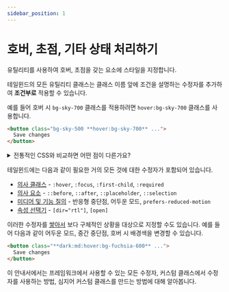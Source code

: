 ```yaml
---
sidebar_position: 1
---
```


# 호버, 초점, 기타 상태 처리하기

유틸리티를 사용하여 호버, 초점을 갖는 요소에 스타일을 지정합니다.

테일윈드의 모든 유틸리티 클래스는 클래스 이름 앞에 조건을 설명하는 수정자를 추가하여 **조건부로** 적용할 수 있습니다.

예를 들어 호버 시 `bg-sky-700` 클래스를 적용하려면 `hover:bg-sky-700` 클래스를 사용합니다.

```html
<button class="bg-sky-500 **hover:bg-sky-700** ...">
  Save changes
</button>
```

<details>
  <summary>전통적인 CSS와 비교하면 어떤 점이 다른가요?</summary>
  기존 방식으로 CSS를 작성하면 하나의 클래스 이름이 현재 상태에 따라 다른 작업을 수행합니다.

  ❌ 기존에는 동일한 클래스 이름이라도 호버 시 다른 스타일이 적용됨

  ```css
  .btn-primary {
    background-color: #0ea5e9;
  }
  .btn-primary:hover {
    background-color: #0369a1;
  }
  ```

  테일윈드에서는 기존 클래스에 호버 상태의 스타일을 추가하는 대신, **호버 시에만** 동작하는 다른 클래스를 요소에 추가합니다.

  ✔️ 테일윈드에서는 기본 상태와 호버 상태에 별도의 클래스가 사용됨

  ```css
  .bg-sky-500 {
    background-color: #0ea5e9;
  }
  .hover\:bg-sky-700:hover {
    background-color: #0369a1;
  }
  ```

  `hover:bg-sky-700`이 `:hover` 상태에 대한 **스타일만** 정의하는 것을 확인할 수 있습니다. 기본적으로 아무 작업도 수행하지 않지만, 해당 클래스가 있는 요소 위로 마우스를 가져가면 배경색이 `sky-700`으로 변경됩니다.

  유틸리티 클래스를 **조건부로** 적용할 수 있다는 것은 바로 이러한 의미입니다. 수정자를 사용하면 HTML을 벗어나지 않고도 다양한 상태에서 디자인의 작동 방식을 정확하게 제어할 수 있습니다.
</details>

테일윈드에는 다음과 같이 필요한 거의 모든 것에 대한 수정자가 포함되어 있습니다.

- [의사 클래스](./pseudo-classes.mdx) - `:hover`, `:focus`, `:first-child`, `:required`
- [의사 요소](./pseudo-elements.mdx) - `::before`, `::after`, `::placeholder`, `::selection`
- [미디어 및 기능 질의](./media-and-feature-queries.md) - 반응형 중단점, 어두운 모드, `prefers-reduced-motion`
- [속성 선택기](./attribute-selectors.mdx) - `[dir="rtl"]`, `[open]`

이러한 수정자를 [쌓아서](./advanced-topics.md#쌓인-수정자-정렬하기) 보다 구체적인 상황을 대상으로 지정할 수도 있습니다. 예를 들어 다음과 같이 어두운 모드, 중간 중단점, 호버 시 배경색을 변경할 수 있습니다.

```html
<button class="**dark:md:hover:bg-fuchsia-600** ...">
  Save changes
</button>
```

이 안내서에서는 프레임워크에서 사용할 수 있는 모든 수정자, 커스텀 클래스에서 수정자를 사용하는 방법, 심지어 커스텀 클래스를 만드는 방법에 대해 알아봅니다.

